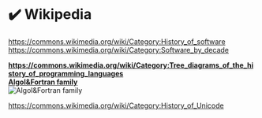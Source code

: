 # ✔️ Wikipedia              
https://commons.wikimedia.org/wiki/Category:History_of_software                            
https://commons.wikimedia.org/wiki/Category:Software_by_decade                       

**https://commons.wikimedia.org/wiki/Category:Tree_diagrams_of_the_history_of_programming_languages**                    
**[Algol&Fortran family](https://commons.wikimedia.org/wiki/File:Algol%26Fortran_family-by-Borkowski.svg)**                       
![Algol&Fortran family](https://upload.wikimedia.org/wikipedia/commons/thumb/8/84/Algol%26Fortran_family-by-Borkowski.svg/920px-Algol%26Fortran_family-by-Borkowski.svg.png)             


https://commons.wikimedia.org/wiki/Category:History_of_Unicode
